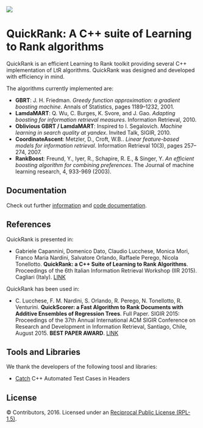<img src=http://quickrank.isti.cnr.it/doxygen/quickrank.png>

QuickRank: A C++ suite of Learning to Rank algorithms
===========

QuickRank is an efficient Learning to Rank toolkit providing several C++ implementation of LtR algorithms.
QuickRank was designed and developed with efficiency in mind. 

The algorithms currently implemented are:
 - **GBRT**: J. H. Friedman. *Greedy function approximation: a gradient boosting machine*. Annals of Statistics, pages 1189–1232, 2001.
 - **LamdaMART**: Q. Wu, C. Burges, K. Svore, and J. Gao. *Adapting boosting for information retrieval measures*. Information Retrieval, 2010.
 - **Oblivious GBRT / LamdaMART**: Inspired to I. Segalovich. *Machine learning in search quality at yandex*. Invited Talk, SIGIR, 2010.
 - **CoordinateAscent**: Metzler, D., Croft, W.B.. *Linear feature-based models for information retrieval*. Information Retrieval 10(3), pages 257–274, 2007.
 - **RankBoost**: Freund, Y., Iyer, R., Schapire, R. E., & Singer, Y. *An efficient boosting algorithm for combining preferences*. The Journal of machine learning research, 4, 933-969 (2003).

Documentation
-------

Check out further [information](http://quickrank.isti.cnr.it) and [code documentation](http://quickrank.isti.cnr.it/doxygen/index.html).  

References
-------

QuickRank is presented in:
 - Gabriele Capannini, Domenico Dato, Claudio Lucchese, Monica Mori, Franco Maria Nardini, Salvatore Orlando, Raffaele Perego, Nicola Tonellotto. **QuickRank: a C++ Suite of Learning to Rank Algorithms**.  Proceedings of the 6th Italian Information Retrieval Workshop (IIR 2015). Cagliari (Italy). [LINK](http://ceur-ws.org/Vol-1404/)
 
QuickRank has been used in:
 - C. Lucchese, F. M. Nardini, S. Orlando, R. Perego, N. Tonellotto, R. Venturini. **QuickScorer: a Fast Algorithm to Rank Documents with Additive Ensembles of Regression Trees**. Full Paper. SIGIR 2015: Proceedings of the 37th Annual International ACM SIGIR Conference on Research and Development in Information Retrieval, Santiago, Chile, August 2015. **BEST PAPER AWARD**.  [LINK](http://dl.acm.org/citation.cfm?id=2767733)

Tools and Libraries
-------

We thank the developers of the following toosl and libraries:
 - [Catch](https://github.com/philsquared/Catch) C++ Automated Test Cases in Headers

License
-------
© Contributors, 2016. Licensed under an [Reciprocal Public License (RPL-1.5)](https://opensource.org/licenses/RPL-1.5).

